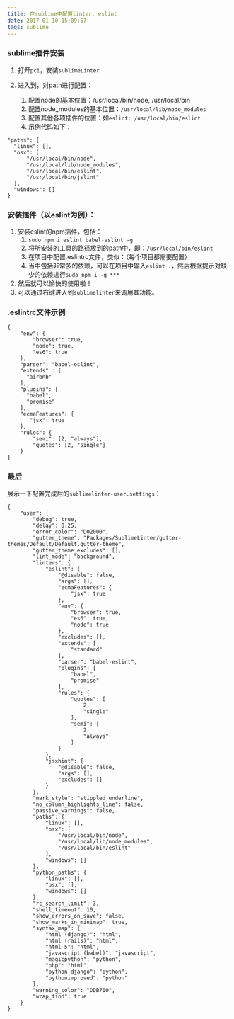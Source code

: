 ```yaml
---
title: 在sublime中配置linter, eslint
date: 2017-01-10 15:09:57
tags: sublime
---
```


### sublime插件安装 ###

1. 打开`pci`，安装`sublimeLinter`

2. 进入到，对path进行配置：
    1. 配置node的基本位置：/usr/local/bin/node, /usr/local/bin
    1. 配置node_modules的基本位置：`/usr/local/lib/node_modules`
    1. 配置其他各项插件的位置：如`eslint: /usr/local/bin/eslint`
    1. 示例代码如下：

```
"paths": {
  "linux": [],
  "osx": [
      "/usr/local/bin/node",
      "/usr/local/lib/node_modules",
      "/usr/local/bin/eslint",
      "/usr/local/bin/jslint"
  ],
  "windows": []
}
```

### 安装插件（以eslint为例）：
1. 安装eslint的npm插件，包括：
    1. `sudo npm i eslint babel-eslint -g`
    1. 将所安装的工具的路径放到的path中，即：`/usr/local/bin/eslint`
    1. 在项目中配置.eslintrc文件，类似：（每个项目都需要配置）
    1. 当中包括非常多的依赖，可以在项目中输入`eslint .`，然后根据提示对缺少的依赖进行`sudo npm i -g ***`
1. 然后就可以愉快的使用啦！
1. 可以通过右键进入到`sublimelinter`来调用其功能。

### .eslintrc文件示例

```
{
    "env": {
        "browser": true,
        "node": true,
        "es6": true
    },
    "parser": "babel-eslint",
    "extends" : [
      "airbnb"
    ],
    "plugins": [
      "babel",
      "promise"
    ],
    "ecmaFeatures": {
       "jsx": true
    },
    "rules": {
        "semi": [2, "always"],
        "quotes": [2, "single"]
    }
}
```

### 最后
展示一下配置完成后的`sublimelinter-user.settings`：

```
{
    "user": {
        "debug": true,
        "delay": 0.25,
        "error_color": "D02000",
        "gutter_theme": "Packages/SublimeLinter/gutter-themes/Default/Default.gutter-theme",
        "gutter_theme_excludes": [],
        "lint_mode": "background",
        "linters": {
            "eslint": {
                "@disable": false,
                "args": [],
                "ecmaFeatures": {
                    "jsx": true
                },
                "env": {
                    "browser": true,
                    "es6": true,
                    "node": true
                },
                "excludes": [],
                "extends": [
                    "standard"
                ],
                "parser": "babel-eslint",
                "plugins": [
                    "babel",
                    "promise"
                ],
                "rules": {
                    "quotes": [
                        2,
                        "single"
                    ],
                    "semi": [
                        2,
                        "always"
                    ]
                }
            },
            "jsxhint": {
                "@disable": false,
                "args": [],
                "excludes": []
            }
        },
        "mark_style": "stippled underline",
        "no_column_highlights_line": false,
        "passive_warnings": false,
        "paths": {
            "linux": [],
            "osx": [
                "/usr/local/bin/node",
                "/usr/local/lib/node_modules",
                "/usr/local/bin/eslint"
            ],
            "windows": []
        },
        "python_paths": {
            "linux": [],
            "osx": [],
            "windows": []
        },
        "rc_search_limit": 3,
        "shell_timeout": 10,
        "show_errors_on_save": false,
        "show_marks_in_minimap": true,
        "syntax_map": {
            "html (django)": "html",
            "html (rails)": "html",
            "html 5": "html",
            "javascript (babel)": "javascript",
            "magicpython": "python",
            "php": "html",
            "python django": "python",
            "pythonimproved": "python"
        },
        "warning_color": "DDB700",
        "wrap_find": true
    }
}
```


